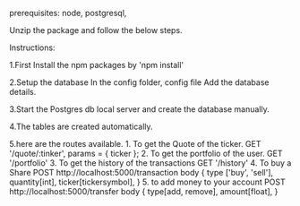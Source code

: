 prerequisites:
node,
postgresql,

Unzip the package and follow the below steps.

Instructions:

1.First Install the npm packages by 'npm install'

2.Setup the database In the config folder, config file Add the database details. 

3.Start the Postgres db local server and create the database manually.

4.The tables are created automatically.

5.here are the routes available. 
    1. To get the Quote of the ticker.
        GET '/quote/:tinker', params = { ticker };
    2. To get the portfolio of the user.
        GET '/portfolio' 
    3. To get the history of the transactions
        GET '/history'
    4. To buy a Share 
        POST  http://localhost:5000/transaction
        body {
            type ['buy', 'sell'],
            quantity[int],
            ticker[tickersymbol],
        }
    5. to add money to your account
        POST  http://localhost:5000/transfer
        body {
            type[add, remove],
            amount[float],
        }
